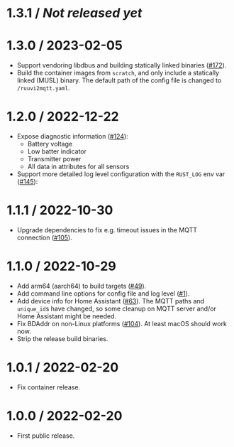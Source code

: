 # 1.3.1 / _Not released yet_


# 1.3.0 / 2023-02-05

- Support vendoring libdbus and building statically linked binaries ([#172](https://github.com/tmatilai/ruuvi2mqtt/pull/172)).
- Build the container images from `scratch`, and only include a statically linked (MUSL) binary.
  The default path of the config file is changed to `/ruuvi2mqtt.yaml`.

# 1.2.0 / 2022-12-22

- Expose diagnostic information ([#124](https://github.com/tmatilai/ruuvi2mqtt/pull/124)):
    * Battery voltage
    * Low batter indicator
    * Transmitter power
    * All data in attributes for all sensors
- Support more detailed log level configuration with the `RUST_LOG` env var ([#145](https://github.com/tmatilai/ruuvi2mqtt/pull/145)):

# 1.1.1 / 2022-10-30

- Upgrade dependencies to fix e.g. timeout issues in the MQTT connection ([#105](https://github.com/tmatilai/ruuvi2mqtt/pull/105)).

# 1.1.0 / 2022-10-29

- Add arm64 (aarch64) to build targets ([#49](https://github.com/tmatilai/ruuvi2mqtt/pull/49)).
- Add command line options for config file and log level ([#1](https://github.com/tmatilai/ruuvi2mqtt/pull/1)).
- Add device info for Home Assistant ([#63](https://github.com/tmatilai/ruuvi2mqtt/pull/63)). The MQTT paths and `unique_id`s have changed, so some cleanup on MQTT server and/or Home Assistant might be needed.
- Fix BDAddr on non-Linux platforms ([#104](https://github.com/tmatilai/ruuvi2mqtt/pull/104)). At least macOS should work now.
- Strip the release build binaries.

# 1.0.1 / 2022-02-20

- Fix container release.

# 1.0.0 / 2022-02-20

- First public release.
